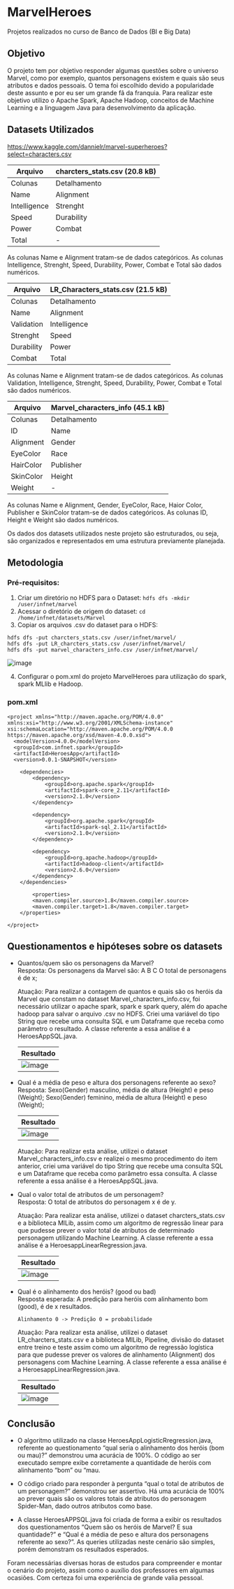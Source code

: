 # MarvelHeroes
Projetos realizados no curso de Banco de Dados (BI e Big Data)


## Objetivo

O projeto tem por objetivo responder algumas questões sobre o universo Marvel, como por
exemplo, quantos personagens existem e quais são seus atributos e dados pessoais. O tema foi
escolhido devido a popularidade deste assunto e por eu ser um grande fã da franquia. Para
realizar este objetivo utilizo o Apache Spark, Apache Hadoop, conceitos de Machine Learning
e a linguagem Java para desenvolvimento da aplicação.

## Datasets Utilizados

https://www.kaggle.com/dannielr/marvel-superheroes?select=characters.csv

| Arquivo  | charcters_stats.csv (20.8 kB) |
| ------------- | ------------- |
| Colunas       |  Detalhamento |
| Name  | Alignment  |
| Intelligence  | Strenght  |
| Speed  | Durability  |
| Power  | Combat  |
| Total  | -  |

As colunas Name e Alignment tratam-se de dados categóricos.
As colunas Intelligence, Strenght, Speed, Durability, Power, Combat e Total são dados numéricos.

| Arquivo  | LR_Characters_stats.csv (21.5 kB) |
| ------------- | ------------- |
| Colunas       |  Detalhamento |
| Name  | Alignment  |
| Validation | Intelligence  |
| Strenght | Speed  |
| Durability | Power | 
| Combat  |Total  |

As colunas Name e Alignment tratam-se de dados categóricos.
As colunas Validation, Intelligence, Strenght, Speed, Durability, Power, Combat e Total são dados numéricos.

| Arquivo  | Marvel_characters_info (45.1 kB) |
| ------------- | ------------- |
| Colunas       |  Detalhamento |
| ID  | Name |
| Alignment | Gender |
| EyeColor | Race  |
| HairColor | Publisher | 
| SkinColor | Height  |
| Weight | - |

As colunas Name e Alignment, Gender, EyeColor, Race, Haior Color, Publisher e SkinColor tratam-se de dados categóricos.
As colunas ID, Height e Weight são dados numéricos.

Os dados dos datasets utilizados neste projeto são estruturados, ou seja, são organizados e representados em uma estrutura previamente planejada.

## Metodologia

### Pré-requisitos:  

1. Criar um diretório no HDFS para o Dataset: ```hdfs dfs -mkdir /user/infnet/marvel```  
2. Acessar o diretório de origem do dataset: ``cd /home/infnet/datasets/Marvel``
3. Copiar os arquivos .csv do dataset para o HDFS:
```
hdfs dfs -put charcters_stats.csv /user/infnet/marvel/
hdfs dfs -put LR_charcters_stats.csv /user/infnet/marvel/
hdfs dfs -put marvel_characters_info.csv /user/infnet/marvel/
```
![image](https://user-images.githubusercontent.com/97707889/175179022-1b7b7221-a6c2-4773-8e48-9c23d98293c9.png)

4. Configurar o pom.xml do projeto MarvelHeroes para utilização do spark, spark
MLlib e Hadoop.

### pom.xml
```
<project xmlns="http://maven.apache.org/POM/4.0.0" xmlns:xsi="http://www.w3.org/2001/XMLSchema-instance" xsi:schemaLocation="http://maven.apache.org/POM/4.0.0 https://maven.apache.org/xsd/maven-4.0.0.xsd">
  <modelVersion>4.0.0</modelVersion>
  <groupId>com.infnet.spark</groupId>
  <artifactId>HeroesApp</artifactId>
  <version>0.0.1-SNAPSHOT</version>

 	<dependencies>
		<dependency>
			<groupId>org.apache.spark</groupId>
			<artifactId>spark-core_2.11</artifactId>
			<version>2.1.0</version>
		</dependency>
			
		<dependency>
			<groupId>org.apache.spark</groupId>
			<artifactId>spark-sql_2.11</artifactId>
			<version>2.1.0</version>
		</dependency>

		<dependency>
			<groupId>org.apache.hadoop</groupId>
			<artifactId>hadoop-client</artifactId>
			<version>2.6.0</version>
		</dependency>
	</dependencies>
	
		<properties>
		<maven.compiler.source>1.8</maven.compiler.source>
		<maven.compiler.target>1.8</maven.compiler.target>
	</properties>
	
</project>
```

## Questionamentos e hipóteses sobre os datasets

- Quantos/quem são os personagens da Marvel?  
  Resposta: Os personagens da Marvel são:
   A
   B
   C
   O total de personagens é de x;  
   
   Atuação: Para realizar a contagem de quantos e quais são os heróis da Marvel que constam no dataset Marvel_characters_info.csv, foi necessário utilizar o apache spark, spark e spark query, além do apache hadoop para salvar o arquivo .csv no HDFS. Criei uma variável do tipo String que recebe uma consulta SQL e um Dataframe que receba como parâmetro o resultado. A classe referente a essa análise é a HeroesAppSQL.java.
   
  | Resultado |
  |-|
  | ![image](https://user-images.githubusercontent.com/97707889/175179858-72c2a3cf-d491-4471-bc71-36eeeb921773.png) | 

- Qual é a média de peso e altura dos personagens referente ao sexo?  
  Resposta: Sexo(Gender) masculino, média de altura (Height) e peso (Weight);
            Sexo(Gender) feminino, média de altura (Height) e peso (Weight);
   
  | Resultado |
  |-| 
  | ![image](https://user-images.githubusercontent.com/97707889/175179964-5c2cd514-5ff4-44b8-b3b5-bc98557da784.png) |
   
  Atuação: Para realizar esta análise, utilizei o dataset Marvel_characters_info.csv e realizei o mesmo procedimento do item anterior, criei uma variável do tipo String que recebe uma consulta SQL e um Dataframe que receba como parâmetro essa consulta. A classe referente a essa análise é a HeroesAppSQL.java.     

- Qual o valor total de atributos de um personagem?  
  Resposta: O total de atributos do personagem x é de y.
  
  Atuação: Para realizar esta análise, utilizei o dataset charcters_stats.csv e a biblioteca MlLib, assim como um algoritmo de regressão linear para que pudesse prever o valor total de atributos de determinado personagem utilizando Machine Learning. A classe referente a essa análise é a HeroesappLinearRegression.java.
  
  | Resultado |
  |-| 
  | ![image](https://user-images.githubusercontent.com/97707889/175180577-b28babe0-982a-455e-a034-894b75b9de7d.png) |  
    
- Qual é o alinhamento dos heróis? (good ou bad)  
  Resposta esperada: A predição para heróis com alinhamento bom (good), é de x resultados.  
  
  ```
  Alinhamento 0 -> Predição 0 = probabilidade 
  ```
  Atuação: Para realizar esta análise, utilizei o dataset LR_charcters_stats.csv e a biblioteca MlLib, Pipeline, divisão do dataset entre treino e teste assim como um algoritmo de regressão logística para que pudesse prever os valores de alinhamento (Alignment) dos personagens com Machine Learning. A classe referente a essa análise é a HeroesappLinearRegression.java.

  | Resultado |
  |-| 
  | ![image](https://user-images.githubusercontent.com/97707889/175180639-185ee466-b1bc-4987-8ef7-3a66cbbfc51e.png) |  


## Conclusão

- O algoritmo utilizado na classe HeroesAppLogisticRregression.java, referente ao questionamento “qual seria o alinhamento dos heróis (bom ou mau)?” demonstrou uma acurácia de 100%. O código ao ser executado sempre exibe corretamente a quantidade de heróis com alinhamento “bom” ou “mau.  

- O código criado para responder à pergunta “qual o total de atributos de um personagem?” demonstrou ser assertivo. Há uma acurácia de 100% ao prever quais são os valores totais de atributos do personagem Spider-Man, dado outros atributos como base.  

- A classe HeroesAPPSQL.java foi criada de forma a exibir os resultados dos questionamentos “Quem são os heróis de Marvel? E sua quantidade?” e “Qual é a média de peso e altura dos personagens referente ao sexo?”. As queries utilizadas neste cenário são simples, porém demonstram os resultados esperados.  

Foram necessárias diversas horas de estudos para compreender e montar o cenário do projeto, assim como o auxílio dos professores em algumas ocasiões. Com certeza foi uma experiência de grande valia pessoal.  

